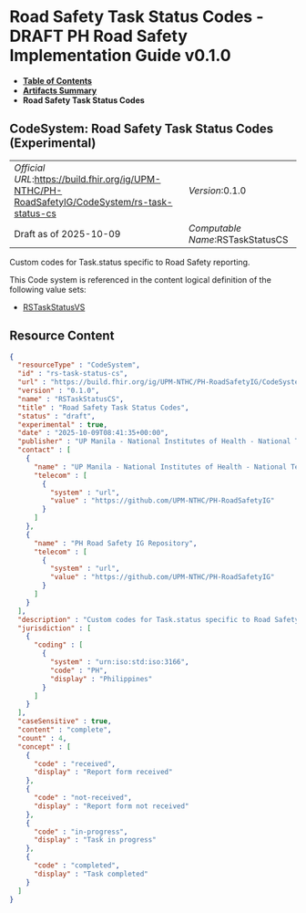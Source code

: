 # Road Safety Task Status Codes - DRAFT PH Road Safety Implementation Guide v0.1.0

* [**Table of Contents**](toc.md)
* [**Artifacts Summary**](artifacts.md)
* **Road Safety Task Status Codes**

## CodeSystem: Road Safety Task Status Codes (Experimental) 

| | |
| :--- | :--- |
| *Official URL*:https://build.fhir.org/ig/UPM-NTHC/PH-RoadSafetyIG/CodeSystem/rs-task-status-cs | *Version*:0.1.0 |
| Draft as of 2025-10-09 | *Computable Name*:RSTaskStatusCS |

 
Custom codes for Task.status specific to Road Safety reporting. 

 This Code system is referenced in the content logical definition of the following value sets: 

* [RSTaskStatusVS](ValueSet-rs-task-status.md)



## Resource Content

```json
{
  "resourceType" : "CodeSystem",
  "id" : "rs-task-status-cs",
  "url" : "https://build.fhir.org/ig/UPM-NTHC/PH-RoadSafetyIG/CodeSystem/rs-task-status-cs",
  "version" : "0.1.0",
  "name" : "RSTaskStatusCS",
  "title" : "Road Safety Task Status Codes",
  "status" : "draft",
  "experimental" : true,
  "date" : "2025-10-09T08:41:35+00:00",
  "publisher" : "UP Manila - National Institutes of Health - National Telehealth Center",
  "contact" : [
    {
      "name" : "UP Manila - National Institutes of Health - National Telehealth Center",
      "telecom" : [
        {
          "system" : "url",
          "value" : "https://github.com/UPM-NTHC/PH-RoadSafetyIG"
        }
      ]
    },
    {
      "name" : "PH Road Safety IG Repository",
      "telecom" : [
        {
          "system" : "url",
          "value" : "https://github.com/UPM-NTHC/PH-RoadSafetyIG"
        }
      ]
    }
  ],
  "description" : "Custom codes for Task.status specific to Road Safety reporting.",
  "jurisdiction" : [
    {
      "coding" : [
        {
          "system" : "urn:iso:std:iso:3166",
          "code" : "PH",
          "display" : "Philippines"
        }
      ]
    }
  ],
  "caseSensitive" : true,
  "content" : "complete",
  "count" : 4,
  "concept" : [
    {
      "code" : "received",
      "display" : "Report form received"
    },
    {
      "code" : "not-received",
      "display" : "Report form not received"
    },
    {
      "code" : "in-progress",
      "display" : "Task in progress"
    },
    {
      "code" : "completed",
      "display" : "Task completed"
    }
  ]
}

```
